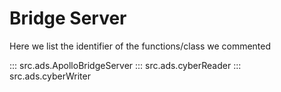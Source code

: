 # Bridge Server

Here we list the identifier of the functions/class we commented

::: src.ads.ApolloBridgeServer
::: src.ads.cyberReader
::: src.ads.cyberWriter